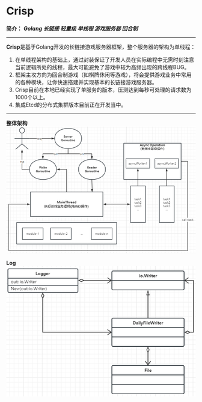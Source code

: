 # Crisp
**简介：** ***Golang 长链接 轻量级 单线程 游戏服务器 回合制***
***
**Crisp**是基于Golang开发的长链接游戏服务器框架，整个服务器的架构为单线程：  
1. 在单线程架构的基础上，通过封装保证了开发人员在实际编程中无需时刻注意当前逻辑所处的线程，最大可能避免了游戏中较为高频出现的跨线程BUG。  
2. 框架主攻方向为回合制游戏（如棋牌休闲等游戏），将会提供游戏业务中常用的各种模块，让你快速搭建并实现基本的长链接游戏服务器。  
3. Crisp目前在本地已经实现了单服务的版本，压测达到每秒可处理的请求数为1000个以上。  
4. 集成Etcd的分布式集群版本目前正在开发当中。  
***
**整体架构**
![img.png](img/server.png)

**Log**
![img.png](img/log.png)